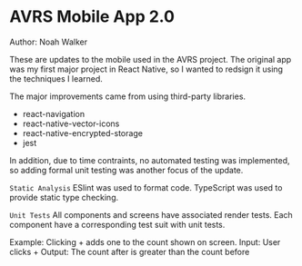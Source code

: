 # AVRS Mobile App 2.0
Author: Noah Walker

These are updates to the mobile used in the AVRS project. The original app was my first major project in React Native, so I wanted to redsign it using the techniques I learned.

The major improvements came from using third-party libraries.
- react-navigation
- react-native-vector-icons
- react-native-encrypted-storage
- jest

In addition, due to time contraints, no automated testing was implemented, so adding formal unit testing was another focus of the update.

`Static Analysis`
ESlint was used to format code.
TypeScript was used to provide static type checking.

`Unit Tests`
All components and screens have associated render tests.
Each component have a corresponding test suit with unit tests.

Example:
Clicking + adds one to the count shown on screen.
Input: User clicks +
Output: The count after is greater than the count before